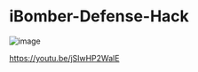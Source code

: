 # iBomber-Defense-Hack


![image](https://user-images.githubusercontent.com/56203475/150959163-16e3224e-8eb1-48f3-b227-9360891bd1b4.png)

https://youtu.be/jSlwHP2WalE

